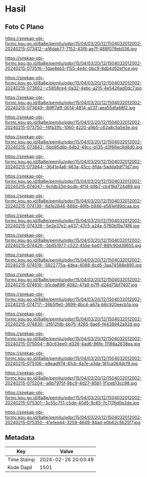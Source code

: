 # Hasil

## Foto C Plano

https://sirekap-obj-formc.kpu.go.id/8a8e/pemilu/pdpr/15/04/03/20/12/1504032012002-20240215-073412--a16dab77-7152-43f8-ae7f-488f078eb036.jpg

https://sirekap-obj-formc.kpu.go.id/8a8e/pemilu/pdpr/15/04/03/20/12/1504032012002-20240215-073516--1dae8eb5-f155-4e4c-bbc9-8db4d52ef1ce.jpg

https://sirekap-obj-formc.kpu.go.id/8a8e/pemilu/pdpr/15/04/03/20/12/1504032012002-20240215-073602--c5858ce4-0a32-4ebc-a215-4e5426ad0dc7.jpg

https://sirekap-obj-formc.kpu.go.id/8a8e/pemilu/pdpr/15/04/03/20/12/1504032012002-20240215-073649--89ff7dff-0014-4814-a237-aea55dfa68f2.jpg

https://sirekap-obj-formc.kpu.go.id/8a8e/pemilu/pdpr/15/04/03/20/12/1504032012002-20240215-073750--f4fa31fc-1060-4220-a9b5-c62a8c5a5e3e.jpg

https://sirekap-obj-formc.kpu.go.id/8a8e/pemilu/pdpr/15/04/03/20/12/1504032012002-20240215-073842--5bb95d6b-64b2-49cc-b135-d3f66ec8d8d0.jpg

https://sirekap-obj-formc.kpu.go.id/8a8e/pemilu/pdpr/15/04/03/20/12/1504032012002-20240215-073944--3641e4a6-463a-45cc-bfda-5adda9df71d7.jpg

https://sirekap-obj-formc.kpu.go.id/8a8e/pemilu/pdpr/15/04/03/20/12/1504032012002-20240215-074047--6cfdb33d-bcdb-4f14-b9b7-cb418d724d89.jpg

https://sirekap-obj-formc.kpu.go.id/8a8e/pemilu/pdpr/15/04/03/20/12/1504032012002-20240215-074139--6d1e2846-888d-46fb-b946-e561efd9dcaa.jpg

https://sirekap-obj-formc.kpu.go.id/8a8e/pemilu/pdpr/15/04/03/20/12/1504032012002-20240215-074326--5e2e37e2-a437-47c5-a24a-5760b19a74f6.jpg

https://sirekap-obj-formc.kpu.go.id/8a8e/pemilu/pdpr/15/04/03/20/12/1504032012002-20240215-074426--5b451977-c522-455e-be07-86fc90d39655.jpg

https://sirekap-obj-formc.kpu.go.id/8a8e/pemilu/pdpr/15/04/03/20/12/1504032012002-20240215-074519--5922775a-4dea-4088-8cd5-3aa74588e890.jpg

https://sirekap-obj-formc.kpu.go.id/8a8e/pemilu/pdpr/15/04/03/20/12/1504032012002-20240215-074610--b1cda896-4082-47a9-b7ff-d24d75bf7407.jpg

https://sirekap-obj-formc.kpu.go.id/8a8e/pemilu/pdpr/15/04/03/20/12/1504032012002-20240215-074717--36b5ffe0-3699-4bc4-a67a-b8c920eecb1a.jpg

https://sirekap-obj-formc.kpu.go.id/8a8e/pemilu/pdpr/15/04/03/20/12/1504032012002-20240215-074830--2f612fdb-bb75-4265-8ae6-f4438942a92d.jpg

https://sirekap-obj-formc.kpu.go.id/8a8e/pemilu/pdpr/15/04/03/20/12/1504032012002-20240215-075004--80c63ee0-d326-4ad6-86fe-11186a2638ea.jpg

https://sirekap-obj-formc.kpu.go.id/8a8e/pemilu/pdpr/15/04/03/20/12/1504032012002-20240215-075106--e8ead974-41cb-4a7e-a3da-161ca064dcf9.jpg

https://sirekap-obj-formc.kpu.go.id/8a8e/pemilu/pdpr/15/04/03/20/12/1504032012002-20240215-075204--a6b7975f-9bc9-4d27-85b1-1f1ceb13cc98.jpg

https://sirekap-obj-formc.kpu.go.id/8a8e/pemilu/pdpr/15/04/03/20/12/1504032012002-20240215-075301--3c55c751-c5de-40d5-9c65-7c7176d0e2de.jpg

https://sirekap-obj-formc.kpu.go.id/8a8e/pemilu/pdpr/15/04/03/20/12/1504032012002-20240215-075350--41efee44-3259-4649-94ad-e0b62c5b25f7.jpg


## Metadata

| Key        | Value               |
| ---------- | ------------------- |
| Time Stamp | 2024-02-26 20:03:49 |
| Kode Dapil | 1501                |



